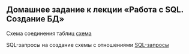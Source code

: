 ## Домашнее задание к лекции «Работа с SQL. Создание БД» 

Схема соединения таблиц [схема](https://github.com/NadezhdaLimanova/BD/blob/main/схема%20соединения%20таблиц(2).png)

SQL-запросы на создание схемы с отношениями [SQL-запросы](https://github.com/NadezhdaLimanova/BD/blob/main/sql-запросы)
